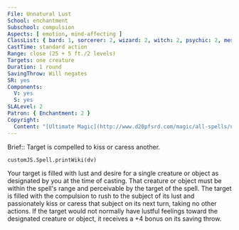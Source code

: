 ```yaml
---
File: Unnatural Lust
School: enchantment
Subschool: compulsion
Aspects: [ emotion, mind-affecting ]
ClassList: { bard: 1, sorcerer: 2, wizard: 2, witch: 2, psychic: 2, mesmerist: 1 }
CastTime: standard action
Range: close (25 + 5 ft./2 levels)
Targets: one creature
Duration: 1 round
SavingThrow: Will negates
SR: yes
Components:
  V: yes
  S: yes
SLALevel: 2
Patron: { Enchantment: 2 }
Copyright:
  Content: "[Ultimate Magic](http://www.d20pfsrd.com/magic/all-spells/u/unnatural-lust)"
---
```

Brief:: Target is compelled to kiss or caress another.

```dataviewjs
customJS.Spell.printWiki(dv)
```

Your target is filled with lust and desire for a single creature or object as designated by you at the time of casting. That creature or object must be within the spell's range and perceivable by the target of the spell. The target is filled with the compulsion to rush to the subject of its lust and passionately kiss or caress that subject on its next turn, taking no other actions. If the target would not normally have lustful feelings toward the designated creature or object, it receives a +4 bonus on its saving throw.
